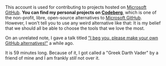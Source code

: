 This account is used for contributing to projects hosted on [Microsoft GitHub](https://github.com). **You can find my personal projects on [Codeberg](https://codeberg.org/n0toose)**, which is one of the non-profit, libre, open-source alternatives to [Microsoft GitHub](https://github.com). However, I won't tell you to use any weird alternative like that: It is my belief that we should all be able to choose the tools that we love the most.

On an unrelated note, I gave a talk titled ["I beg you, please make your own GitHub alternatives!"](https://media.ccc.de/v/gpn22-492-i-beg-you-please-make-your-own-github-alternatives-) a while ago.

It is 59 minutes long. Because of it, I got called a "Greek Darth Vader" by a friend of mine and I am frankly *still* not over it.
